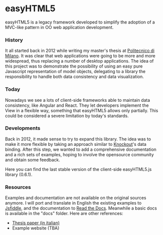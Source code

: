 # easyHTML5

easyHTML5 is a legacy framework developed to simplify the adoption of a MVC-like pattern in OO web application development.

### History

It all started back in 2012 while writing my master's thesis at [Politecnico di Milano](https://www.polimi.it/). It was clear that web applications were going to be more and more widespread, thus replacing a number of desktop applications. The idea of this project was to demonstrate the possibility of using an easy pure Javascript representation of model objects, delegating to a library the responsibility to handle both data consistency and data visualization.

### Today

Nowadays we see a lots of client-side frameworks able to maintain data consistency, like Angular and React. They let developers implement the View in a flexible way, something that easyHTML5 allows only partially. This could be considered a severe limitation by today's standards.

### Developments

Back in 2012, it made sense to try to expand this library. The idea was to make it more flexible by taking an approach similar to [Knockout](http://knockoutjs.com/)'s data binding. After this step, we wanted to add a comprehensive documentation and a rich sets of examples, hoping to involve the opensource community and obtain some feedback.

Here you can find the last stable version of the client-side easyHTML5.js library (0.6.1).

### Resources

Examples and documentation are not available on the original sources anymore. I will port and translate in English the existing examples to [Jsfiddle](https://jsfiddle.net/), and the documentation to [Read the Docs](https://readthedocs.org/). Meanwhile a basic docs is available in the "docs" folder. Here are other references:

- [Thesis paper (in italian)](https://www.politesi.polimi.it/handle/10589/67181)
- Example website (TBA)
